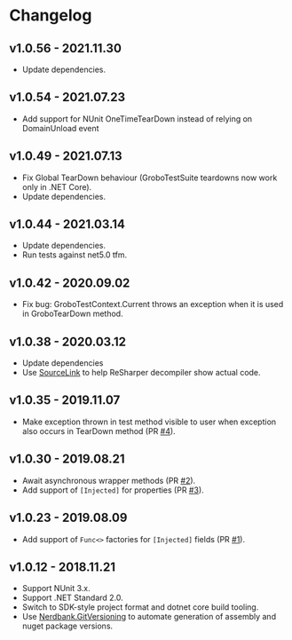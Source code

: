 # Changelog

## v1.0.56 - 2021.11.30
- Update dependencies.

## v1.0.54 - 2021.07.23
- Add support for NUnit OneTimeTearDown instead of relying on DomainUnload event

## v1.0.49 - 2021.07.13
- Fix Global TearDown behaviour (GroboTestSuite teardowns now work only in .NET Core).
- Update dependencies.

## v1.0.44 - 2021.03.14
- Update dependencies.
- Run tests against net5.0 tfm.

## v1.0.42 - 2020.09.02
- Fix bug: GroboTestContext.Current throws an exception when it is used in GroboTearDown method.

## v1.0.38 - 2020.03.12
- Update dependencies
- Use [SourceLink](https://github.com/dotnet/sourcelink) to help ReSharper decompiler show actual code.

## v1.0.35 - 2019.11.07
- Make exception thrown in test method visible to user when exception also occurs in TearDown method
  (PR [#4](https://github.com/skbkontur/GroboContainer.NUnitExtensions/pull/4)).

## v1.0.30 - 2019.08.21
- Await asynchronous wrapper methods (PR [#2](https://github.com/skbkontur/GroboContainer.NUnitExtensions/pull/2)).
- Add support of `[Injected]` for properties (PR [#3](https://github.com/skbkontur/GroboContainer.NUnitExtensions/pull/3)).

## v1.0.23 - 2019.08.09
- Add support of `Func<>` factories for `[Injected]` fields (PR [#1](https://github.com/skbkontur/GroboContainer.NUnitExtensions/pull/1)).

## v1.0.12 - 2018.11.21
- Support NUnit 3.x.
- Support .NET Standard 2.0.
- Switch to SDK-style project format and dotnet core build tooling.
- Use [Nerdbank.GitVersioning](https://github.com/AArnott/Nerdbank.GitVersioning) to automate generation of assembly 
  and nuget package versions.
